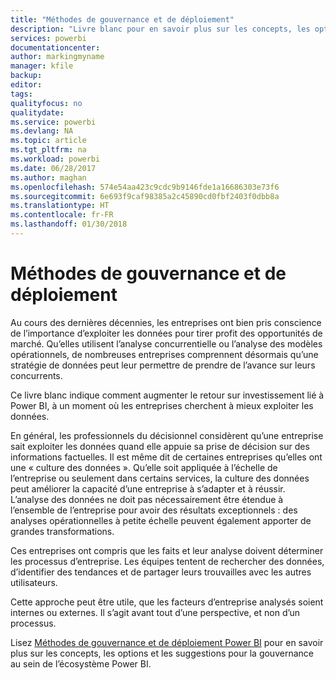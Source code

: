 ```yaml
---
title: "Méthodes de gouvernance et de déploiement"
description: "Livre blanc pour en savoir plus sur les concepts, les options et les suggestions pour la gouvernance au sein de l’écosystème Power BI."
services: powerbi
documentationcenter: 
author: markingmyname
manager: kfile
backup: 
editor: 
tags: 
qualityfocus: no
qualitydate: 
ms.service: powerbi
ms.devlang: NA
ms.topic: article
ms.tgt_pltfrm: na
ms.workload: powerbi
ms.date: 06/28/2017
ms.author: maghan
ms.openlocfilehash: 574e54aa423c9cdc9b9146fde1a16686303e73f6
ms.sourcegitcommit: 6e693f9caf98385a2c45890cd0fbf2403f0dbb8a
ms.translationtype: HT
ms.contentlocale: fr-FR
ms.lasthandoff: 01/30/2018
---
```

# <a name="governance-and-deployment-approaches"></a>Méthodes de gouvernance et de déploiement
Au cours des dernières décennies, les entreprises ont bien pris conscience de l’importance d’exploiter les données pour tirer profit des opportunités de marché. Qu’elles utilisent l’analyse concurrentielle ou l’analyse des modèles opérationnels, de nombreuses entreprises comprennent désormais qu’une stratégie de données peut leur permettre de prendre de l’avance sur leurs concurrents.  

Ce livre blanc indique comment augmenter le retour sur investissement lié à Power BI, à un moment où les entreprises cherchent à mieux exploiter les données.

En général, les professionnels du décisionnel considèrent qu’une entreprise sait exploiter les données quand elle appuie sa prise de décision sur des informations factuelles.  Il est même dit de certaines entreprises qu’elles ont une « culture des données ».
Qu’elle soit appliquée à l’échelle de l’entreprise ou seulement dans certains services, la culture des données peut améliorer la capacité d’une entreprise à s’adapter et à réussir.  L’analyse des données ne doit pas nécessairement être étendue à l’ensemble de l’entreprise pour avoir des résultats exceptionnels : des analyses opérationnelles à petite échelle peuvent également apporter de grandes transformations.

Ces entreprises ont compris que les faits et leur analyse doivent déterminer les processus d’entreprise. Les équipes tentent de rechercher des données, d’identifier des tendances et de partager leurs trouvailles avec les autres utilisateurs. 

Cette approche peut être utile, que les facteurs d’entreprise analysés soient internes ou externes. Il s’agit avant tout d’une perspective, et non d’un processus.

Lisez [Méthodes de gouvernance et de déploiement Power BI](http://go.microsoft.com/fwlink/?LinkId=785915&clcid=0x409) pour en savoir plus sur les concepts, les options et les suggestions pour la gouvernance au sein de l’écosystème Power BI.

